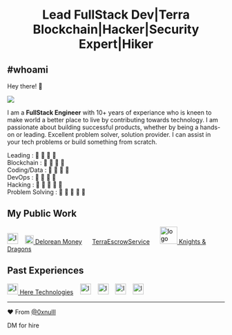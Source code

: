 <h1 align="center">Lead FullStack Dev|Terra Blockchain|Hacker|Security Expert|Hiker</h1>

## #whoami 

Hey there! :wave: 

![](https://komarev.com/ghpvc/?username=0xnulll&label=PROFILE+VIEWS&color=brightgreen)

I am a **FullStack Engineer** with 10+ years of experiance who is kneen to make world a better place to live by contributing towards technology. I am passionate about building
successful products, whether by being a hands-on or leading. Excellent problem solver, solution provider.
I can assist in your tech problems or build something from scratch.

Leading    : 🌟 🌟 🌟 🌟</br>
Blockchain : 🌟 🌟 🌟 🌟</br>
Coding/Data : 🌟 🌟 🌟 🌟</br>
DevOps : 🌟 🌟 🌟 🌟</br>
Hacking : 🌟 🌟 🌟 🌟 🌟</br>
Problem Solving : 🌟 🌟 🌟 🌟 🌟

## My Public Work 
 [<img src="https://www.messier.art/static/media/lightDesktop.f37431762082b58f1a6998427468a8bc.svg" alt="logo" height="25px" style="color:black;">](https://www.messier.art/)  &nbsp;&nbsp;  [<img src="https://delorean.money/static/media/00_dlogo_sized_colored.056af88a.png" alt="logo" height="20px" style="color:black;"> Delorean Money](https://delorean.money/) &nbsp;&nbsp;&nbsp;&nbsp;  [TerraEscrowService](https://terraescrow.0xnull.site/) &nbsp;&nbsp;&nbsp;&nbsp; [<img src="https://play-lh.googleusercontent.com/kbGVc1BtwR-Efxzxa0kKlp1rCKmJevJRC696kagQU6ZVzxfH-eFuSMzEbUhT3Wcp_mQ=s360-rw" alt="logo" height="40px" style="color:black;"> Knights & Dragons ](https://play.google.com/store/apps/details?id=com.iugome.lilknights&hl=en&gl=US)

## Past Experiences
 [<img src="https://www.here.com/themes/custom/here_base_theme_v2/logo.svg" alt="logo" height="25px" style="color:black;"> Here Technologies](https://www.here.com/) &nbsp;&nbsp; [<img src="https://corp.gree.net/share/v4/img/hd_logo.svg" style="fill:black;" alt="logo" height="25px" style="color:black;">](https://corp.gree.net/) &nbsp;&nbsp;  [<img src="https://www.ubs.com/etc/designs/fit/img/UBS_Logo_Semibold.svg" alt="logo" height="25px" style="color:black;">](https://www.ubs.com/)  &nbsp;&nbsp;   [<img src="https://www.jetsynthesys.com/wp-content/uploads/2019/03/jetsynthesis-logo-mobile.png" alt="logo" height="25px" style="color:black;">](https://www.jetsynthesys.com/)  &nbsp;&nbsp; [<img src="https://www.tcs.com/content/dam/tcs/images/Newtcslogo/tcs-logo-tata-blue-1x-dec2021.png" style="fill:black;" alt="logo" height="25px" style="color:black;">](https://www.tcs.com/) 

___

❤️ From [@0xnulll](https://github.com/0xnulll)

DM for hire
